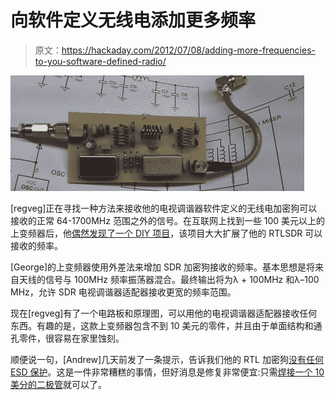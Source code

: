 # 向软件定义无线电添加更多频率

> 原文：<https://hackaday.com/2012/07/08/adding-more-frequencies-to-you-software-defined-radio/>

![](img/543cbf3cf6d80d208647fca1ad8b5e56.png "radio")

[regveg]正在寻找一种方法来接收他的电视调谐器软件定义的无线电加密狗可以接收的正常 64-1700MHz 范围之外的信号。在互联网上找到一些 100 美元以上的上变频器后，他[偶然发现了一个 DIY 项目](http://george-smart.co.uk/wiki/FunCube_Upconverter)，该项目大大扩展了他的 RTLSDR 可以接收的频率。

[George]的上变频器使用外差法来增加 SDR 加密狗接收的频率。基本思想是将来自天线的信号与 100MHz 频率振荡器混合。最终输出将为λ + 100MHz 和λ–100 MHz，允许 SDR 电视调谐器适配器接收更宽的频率范围。

现在[regveg]有了一个电路板和原理图，可以用他的电视调谐器适配器接收任何东西。有趣的是，这款上变频器包含不到 10 美元的零件，并且由于单面结构和通孔零件，很容易在家里蚀刻。

顺便说一句，[Andrew]几天前发了一条提示，告诉我们他的 RTL 加密狗[没有任何 ESD 保护](http://ncrmnt.org/wp/2012/06/30/rtl-sdr-static-protection/)。这是一件非常糟糕的事情，但好消息是修复非常便宜:只需[焊接一个 10 美分的二极管](http://octopart.com/bav99-fairchild+semiconductor-13167770)就可以了。